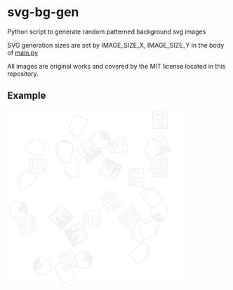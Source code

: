 # svg-bg-gen

Python script to generate random patterned background svg images

SVG generation sizes are set by IMAGE_SIZE_X, IMAGE_SIZE_Y in the body of [main.py](main.py#L7)

All images are original works and covered by the MIT license located in this repository.

## Example ##

![example](example.png)
